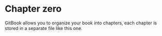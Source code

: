 # Chapter zero

GitBook allows you to organize your book into chapters, each chapter is stored in a separate file like this one.

